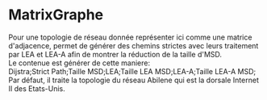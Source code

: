 # MatrixGraphe

Pour une topologie de réseau donnée représenter ici comme une matrice d'adjacence,
permet de générer des chemins strictes avec leurs traitement par LEA et LEA-A afin de montrer
la réduction de la taille d'MSD.<br/>
Le contenue est générer de cette maniere:<br/>
Dijstra;Strict Path;Taille MSD;LEA;Taille LEA MSD;LEA-A;Taille LEA-A MSD;
<br/>
Par défaut, il traite la topologie du réseau Abilene qui est la dorsale Internet II des Etats-Unis.
